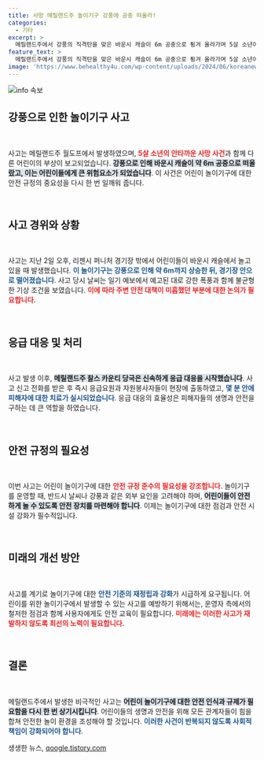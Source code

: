 ```yaml
---
title: 사망 메릴랜드주 놀이기구 강풍에 공중 떠올라!
categories:
  - 기타
excerpt: >
  메릴랜드주에서 강풍의 직격탄을 맞은 바운시 캐슬이 6m 공중으로 튕겨 올라가며 5살 소년이 목숨을 잃고, 다른 어린이가 부상당하는 비극적인 사고가 발생했다.
feature_text: >
  메릴랜드주에서 강풍의 직격탄을 맞은 바운시 캐슬이 6m 공중으로 튕겨 올라가며 5살 소년이 목숨을 잃고, 다른 어린이가 부상당하는 비극적인 사고가 발생했다.
image: 'https://www.behealthy4u.com/wp-content/uploads/2024/06/koreanews.jpg'
---
```


<p><img src="https://www.behealthy4u.com/wp-content/uploads/2024/06/koreanews.jpg" alt="info 속보" /></p>

<h2 data-ke-size="size26">강풍으로 인한 놀이기구 사고</h2>

<p data-ke-size="size16">&nbsp;</p>

<p>사고는 메릴랜드주 월도프에서 발생하였으며, <b><span style="color: #ee2323;">5살 소년의 안타까운 사망 사건</span></b>과 함께 다른 어린이의 부상이 보고되었습니다. <b><span style="background-color: #21538527;">강풍으로 인해 바운시 캐슬이 약 6m 공중으로 떠올랐고, 이는 어린이들에게 큰 위험요소가 되었습니다</span></b>. 이 사건은 어린이 놀이기구에 대한 안전 규정의 중요성을 다시 한 번 일깨워 줍니다.</p>

<p data-ke-size="size16">&nbsp;</p>

<h2 data-ke-size="size26">사고 경위와 상황</h2>

<p data-ke-size="size16">&nbsp;</p>

<p>사고는 지난 2일 오후, 리젠시 퍼니처 경기장 밖에서 어린이들이 바운시 캐슬에서 놀고 있을 때 발생했습니다. <b><span style="color: #1a5490;">이 놀이기구는 강풍으로 인해 약 6m까지 상승한 뒤, 경기장 안으로 떨어졌습니다</span></b>. 사고 당시 날씨는 일기 예보에서 예고된 대로 강한 폭풍과 함께 불균형한 기상 조건을 보였습니다. <b><span style="color: #ee2323;">이에 따라 주변 안전 대책이 미흡했던 부분에 대한 논의가 필요합니다</span></b>.</p>

<p data-ke-size="size16">&nbsp;</p>

<h2 data-ke-size="size26">응급 대응 및 처리</h2>

<p data-ke-size="size16">&nbsp;</p>

<p>사고 발생 이후, <b><span style="background-color: #21538527;">메릴랜드주 찰스 카운티 당국은 신속하게 응급 대응을 시작했습니다</span></b>. 사고 신고 전화를 받은 후 즉시 응급요원과 자원봉사자들이 현장에 출동하였고, <b><span style="color: #1a5490;">몇 분 안에 피해자에 대한 치료가 실시되었습니다</span></b>. 응급 대응의 효율성은 피해자들의 생명과 안전을 구하는 데 큰 역할을 하였습니다.</p>

<p data-ke-size="size16">&nbsp;</p>

<h2 data-ke-size="size26">안전 규정의 필요성</h2>

<p data-ke-size="size16">&nbsp;</p>

<p>이번 사고는 어린이 놀이기구에 대한 <b><span style="color: #ee2323;">안전 규정 준수의 필요성을 강조합니다</span></b>. 놀이기구를 운영할 때, 반드시 날씨나 강풍과 같은 외부 요인을 고려해야 하며, <b><span style="background-color: #21538527;">어린이들이 안전하게 놀 수 있도록 안전 장치를 마련해야 합니다</span></b>. 이제는 놀이기구에 대한 점검과 안전 시설 강화가 필수적입니다.</p>

<p data-ke-size="size16">&nbsp;</p>

<h2 data-ke-size="size26">미래의 개선 방안</h2>

<p data-ke-size="size16">&nbsp;</p>

<p>사고를 계기로 놀이기구에 대한 <b><span style="color: #1a5490;">안전 기준의 재정립과 강화</span></b>가 시급하게 요구됩니다. 어린이를 위한 놀이기구에서 발생할 수 있는 사고를 예방하기 위해서는, 운영자 측에서의 철저한 점검과 함께 사용자에게도 안전 교육이 필요합니다. <b><span style="color: #ee2323;">미래에는 이러한 사고가 재발하지 않도록 최선의 노력이 필요합니다</span></b>.</p>

<p data-ke-size="size16">&nbsp;</p>

<h2 data-ke-size="size26">결론</h2>

<p data-ke-size="size16">&nbsp;</p>

<p>메릴랜드주에서 발생한 비극적인 사고는 <b><span style="background-color: #21538527;">어린이 놀이기구에 대한 안전 인식과 규제가 필요함을 다시 한 번 상기시킵니다</span></b>. 어린이들의 생명과 안전을 위해 모든 관계자들이 힘을 합쳐 안전한 놀이 환경을 조성해야 할 것입니다. <b><span style="color: #1a5490;">이러한 사건이 반복되지 않도록 사회적 책임이 강화되어야 합니다</span></b>.</p>
생생한 뉴스, <a href="https://qoogle.tistory.com" rel="dofollow">qoogle.tistory.com</a>


